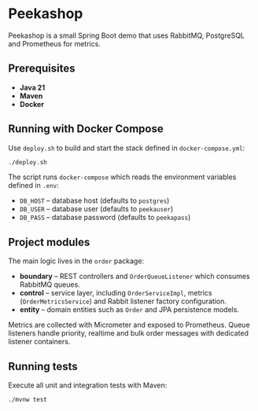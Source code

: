 # Peekashop

Peekashop is a small Spring Boot demo that uses RabbitMQ, PostgreSQL and Prometheus for metrics.

## Prerequisites

- **Java 21**
- **Maven**
- **Docker**

## Running with Docker Compose

Use `deploy.sh` to build and start the stack defined in `docker-compose.yml`:

```bash
./deploy.sh
```

The script runs `docker-compose` which reads the environment variables defined in `.env`:

- `DB_HOST` – database host (defaults to `postgres`)
- `DB_USER` – database user (defaults to `peekauser`)
- `DB_PASS` – database password (defaults to `peekapass`)

## Project modules

The main logic lives in the `order` package:

- **boundary** – REST controllers and `OrderQueueListener` which consumes RabbitMQ queues.
- **control** – service layer, including `OrderServiceImpl`, metrics (`OrderMetricsService`) and Rabbit listener factory configuration.
- **entity** – domain entities such as `Order` and JPA persistence models.

Metrics are collected with Micrometer and exposed to Prometheus. Queue listeners handle priority, realtime and bulk order messages with dedicated listener containers.

## Running tests

Execute all unit and integration tests with Maven:

```bash
./mvnw test
```

